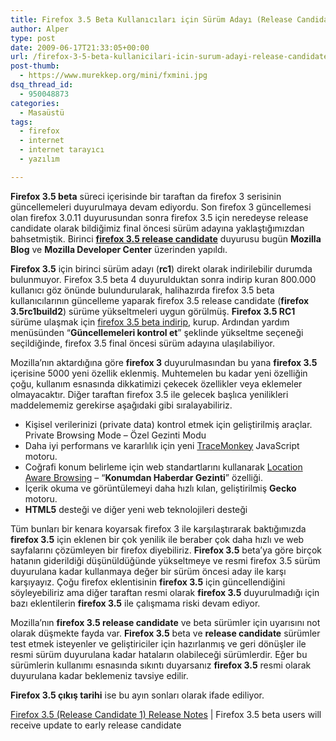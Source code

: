 ```yaml
---
title: Firefox 3.5 Beta Kullanıcıları için Sürüm Adayı (Release Candidate)
author: Alper
type: post
date: 2009-06-17T21:33:05+00:00
url: /firefox-3-5-beta-kullanicilari-icin-surum-adayi-release-candidate/
post-thumb:
  - https://www.murekkep.org/mini/fxmini.jpg
dsq_thread_id:
  - 950048873
categories:
  - Masaüstü
tags:
  - firefox
  - internet
  - internet tarayıcı
  - yazılım

---
```

**Firefox 3.5 beta** süreci içerisinde bir taraftan da firefox 3 serisinin güncellemeleri duyurulmaya devam ediyordu. Son firefox 3 güncellemesi olan firefox 3.0.11 duyurusundan sonra firefox 3.5 için neredeyse release candidate olarak bildiğimiz final öncesi sürüm adayına yaklaştığımızdan bahsetmiştik. Birinci **<a href="https://blog.mozilla.com/blog/2009/06/17/firefox-35-beta-users-will-receive-update-to-early-release-candidate/" target="_blank">firefox 3.5 release candidate</a>** duyurusu bugün **Mozilla Blog** ve **Mozilla Developer Center** üzerinden yapıldı. 

**Firefox 3.5** için birinci sürüm adayı (**rc1**) direkt olarak indirilebilir durumda bulunmuyor. Firefox 3.5 beta 4 duyurulduktan sonra indirip kuran 800.000 kullanıcı göz önünde bulundurularak, halihazırda firefox 3.5 beta kullanıcılarının güncelleme yaparak firefox 3.5 release candidate (**firefox 3.5rc1build2**) sürüme yükseltmeleri uygun görülmüş. **Firefox 3.5 RC1** sürüme ulaşmak için [firefox 3.5 beta indirip][1], kurup. Ardından yardım menüsünden &#8220;**Güncellemeleri kontrol et**&#8221; şeklinde yükseltme seçeneği seçildiğinde, firefox 3.5 final öncesi sürüm adayına ulaşılabiliyor. 

Mozilla&#8217;nın aktardığına göre **firefox 3** duyurulmasından bu yana **firefox 3.5** içerisine 5000 yeni özellik eklenmiş. Muhtemelen bu kadar yeni özelliğin çoğu, kullanım esnasında dikkatimizi çekecek özellikler veya eklemeler olmayacaktır. Diğer taraftan firefox 3.5 ile gelecek başlıca yenilikleri maddelememiz gerekirse aşağıdaki gibi sıralayabiliriz. 

  * Kişisel verilerinizi (private data) kontrol etmek için geliştirilmiş araçlar. Private Browsing Mode – Özel Gezinti Modu
  * Daha iyi performans ve kararlılık için yeni <a href="https://wiki.mozilla.org/JavaScript:TraceMonkey" target="_blank">TraceMonkey</a> JavaScript motoru.
  * Coğrafi konum belirleme için web standartlarını kullanarak [Location Aware Browsing][2] – &#8220;**Konumdan Haberdar Gezinti**&#8221; özelliği.
  * İçerik okuma ve görüntülemeyi daha hızlı kılan, geliştirilmiş **Gecko** motoru.
  * **HTML5** desteği ve diğer yeni web teknolojileri desteği

Tüm bunları bir kenara koyarsak firefox 3 ile karşılaştırarak baktığımızda **firefox 3.5** için eklenen bir çok yenilik ile beraber çok daha hızlı ve web sayfalarını çözümleyen bir firefox diyebiliriz. **Firefox 3.5** beta&#8217;ya göre birçok hatanın giderildiği düşünüldüğünde yükseltmeye ve resmi firefox 3.5 sürüm duyurulana kadar kullanmaya değer bir sürüm öncesi aday ile karşı karşıyayız. Çoğu firefox eklentisinin **firefox 3.5** için güncellendiğini söyleyebiliriz ama diğer taraftan resmi olarak **firefox 3.5** duyurulmadığı için bazı eklentilerin **firefox 3.5** ile çalışmama riski devam ediyor. 

Mozilla&#8217;nın **firefox 3.5 release candidate** ve beta sürümler için uyarısını not olarak düşmekte fayda var. **Firefox 3.5** beta ve **release candidate** sürümler test etmek isteyenler ve geliştiriciler için hazırlanmış ve geri dönüşler ile resmi sürüm duyurulana kadar hataların olabileceği sürümlerdir. Eğer bu sürümlerin kullanımı esnasında sıkıntı duyarsanız **firefox 3.5** resmi olarak duyurulana kadar beklemeniz tavsiye edilir. 

**Firefox 3.5 çıkış tarihi** ise bu ayın sonları olarak ifade ediliyor. 

<a href="https://www.mozilla.com/en-US/firefox/3.5/releasenotes/" target="_blank">Firefox 3.5 (Release Candidate 1) Release Notes</a> | Firefox 3.5 beta users will receive update to early release candidate

 [1]: https://www.mozilla.com/en-US/firefox/all-beta.html
 [2]: https://www.mozilla.com/firefox/geolocation